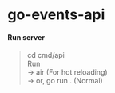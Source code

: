 # go-events-api

#### Run server
> cd cmd/api   
> Run   
    -> air (For hot reloading)   
    -> or, go run . (Normal)   